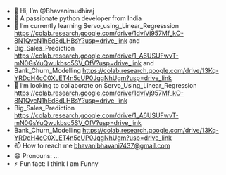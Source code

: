 - 👋 Hi, I’m @Bhavanimudhiraj
- 👀 A passionate python developer from India
- 🌱 I’m currently learning Servo_using_Linear_Regresssion https://colab.research.google.com/drive/1dvIVj957Mf_kO-8N1QvcN1hEd8dLHBsY?usp=drive_link and
- Big_Sales_Prediction https://colab.research.google.com/drive/1_A6USUFwvT-mN0GsYuQwukbso5SV_OfV?usp=drive_link and
- Bank_Churn_Modelling https://colab.research.google.com/drive/13Kq-YRDdH4cC0XLET4n5cUP0JqgNhUgm?usp=drive_link
- 💞️ I’m looking to collaborate on Servo_Using_Linear_Regression https://colab.research.google.com/drive/1dvIVj957Mf_kO-8N1QvcN1hEd8dLHBsY?usp=drive_link
- Big_Sales_Prediction https://colab.research.google.com/drive/1_A6USUFwvT-mN0GsYuQwukbso5SV_OfV?usp=drive_link
- Bank_Churn_Modelling https://colab.research.google.com/drive/13Kq-YRDdH4cC0XLET4n5cUP0JqgNhUgm?usp=drive_link
- 📫 How to reach me bhavanibhavani7437@gmail.com
- 😄 Pronouns: ...
- ⚡ Fun fact: I think I am Funny

<!---
Bhavanimudhiraj/Bhavanimudhiraj is a ✨ special ✨ repository because its `README.md` (this file) appears on your GitHub profile.
You can click the Preview link to take a look at your changes.
--->
